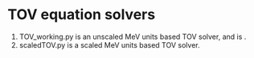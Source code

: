 # TOV equation solvers

1. TOV_working.py is an unscaled MeV units based TOV solver, and is .
2. scaledTOV.py is a scaled MeV units based TOV solver.
